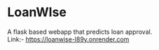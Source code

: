 # LoanWIse
A flask based webapp that predicts loan approval.<br>
Link:- https://loanwise-l89y.onrender.com
